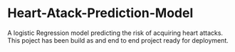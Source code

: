 # Heart-Atack-Prediction-Model
A logistic Regression model predicting the risk of acquiring heart attacks. This poject has been build as and end to end project ready for deployment.  
